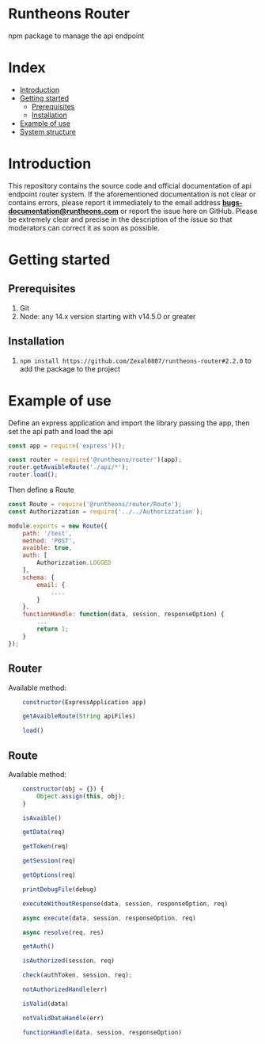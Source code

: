 # Runtheons Router

npm package to manage the api endpoint

# Index

- [Introduction](https://github.com/Zexal0807/runtheons-router#introduction)
- [Getting started](https://github.com/Zexal0807/runtheons-router#getting-started)
  - [Prerequisites](https://github.com/Zexal0807/runtheons-router#prerequisites)
  - [Installation](https://github.com/Zexal0807/runtheons-router#installation)
- [Example of use](https://github.com/Zexal0807/runtheons-router#example-of-use)
- [System structure](https://github.com/Zexal0807/runtheons-router#system-structure)

# Introduction

This repository contains the source code and official documentation of api endpoint router system. If the aforementioned documentation is not clear or contains errors, please report it immediately to the email address **bugs-documentation@runtheons.com** or report the issue here on GitHub. Please be extremely clear and precise in the description of the issue so that moderators can correct it as soon as possible.

# Getting started

## Prerequisites

1. Git
2. Node: any 14.x version starting with v14.5.0 or greater

## Installation

1. `npm install https://github.com/Zexal0807/runtheons-router#2.2.0` to add the package to the project

# Example of use

Define an express application and import the library passing the app, then set the api path and load the api

```javascript
const app = require('express')();

const router = require('@runtheons/router')(app);
router.getAvaibleRoute('./api/*');
router.load();
```

Then define a Route

```javascript
const Route = require('@runtheons/router/Route');
const Authorizzation = require('../../Authorizzation');

module.exports = new Route({
	path: '/test',
	method: 'POST',
	avaible: true,
	auth: [
		Authorizzation.LOGGED
	],
	schema: {
		email: {
			....
		}
	},
	functionHandle: function(data, session, responseOption) {
		...
		return 1;
	}
});
```

## Router

Available method:

```javascript
	constructor(ExpressApplication app)

	getAvaibleRoute(String apiFiles)

	load()
```

## Route

Available method:

```javascript
	constructor(obj = {}) {
		Object.assign(this, obj);
	}

	isAvaible()

	getData(req)

	getToken(req)

	getSession(req)

	getOptions(req)

	printDebugFile(debug)

	executeWithoutResponse(data, session, responseOption, req)

	async execute(data, session, responseOption, req)

	async resolve(req, res)

	getAuth()

	isAuthorized(session, req)

	check(authToken, session, req);

	notAuthorizedHandle(err)

	isValid(data)

	notValidDataHandle(err)

	functionHandle(data, session, responseOption)

```
